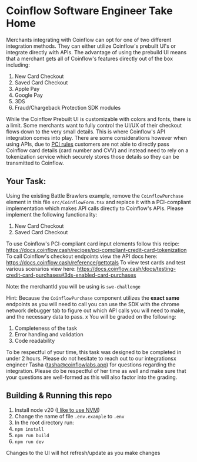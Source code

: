 # Coinflow Software Engineer Take Home

Merchants integrating with Coinflow can opt for one of two different integration methods. They can either utilize
Coinflow's prebuilt UI's or integrate directly with APIs. The advantage of using the prebuild UI means that a
merchant gets all of Coinflow's features directly out of the box including:
1. New Card Checkout
2. Saved Card Checkout
3. Apple Pay
4. Google Pay
5. 3DS
6. Fraud/Chargeback Protection SDK modules

While the Coinflow Prebuilt UI is customizable with colors and fonts, there is a limit. Some merchants want to fully
control the UI/UX of their checkout flows down to the very small details. This is where Coinflow's API integration
comes into play. There are some considerations however when using APIs, due to [PCI rules](https://www.pcisecuritystandards.org/standards/) customers are not
able to directly pass Coinflow card details (card number and CVV) and instead need to rely on a tokenization service
which securely stores those details so they can be transmitted to Coinflow.

## Your Task:

Using the existing Battle Brawlers example, remove the `CoinflowPurchase` element in this file `src/CoinflowForm.tsx`
and replace it with a PCI-compliant implementation which makes API calls directly to Coinflow's APIs. Please implement
the following functionality:

1. New Card Checkout
2. Saved Card Checkout

To use Coinflow's PCI-compliant card input elements follow this recipe: https://docs.coinflow.cash/recipes/pci-compliant-credit-card-tokenization
To call Coinflow's checkout endpoints view the API docs here: https://docs.coinflow.cash/reference/gettotals
To view test cards and test various scenarios view here: https://docs.coinflow.cash/docs/testing-credit-card-purchases#3ds-enabled-card-purchases

Note: the merchantId you will be using is `swe-challenge`

Hint: Because the `CoinflowPurchase` component utilizes the **exact same** endpoints as you will need to call you can use
the SDK with the chrome network debugger tab to figure out which API calls you will need to make, and the necessary data
to pass.
x
You will be graded on the following:
1. Completeness of the task
2. Error handing and validation
3. Code readability

To be respectful of your time, this task was designed to be completed in under 2 hours. Please do not hesitate to reach
out to our integrationsx engineer Tasha (tasha@coinflowlabs.app) for questions regarding the integration. Please do be
respectful of her time as well and make sure that your questions are well-formed as this will also factor into the grading.

## Building & Running this repo

1. Install node v20 ([I like to use NVM](https://www.freecodecamp.org/news/node-version-manager-nvm-install-guide/))
2. Change the name of file `.env.example` to `.env`
3. In the root directory run:
4. `npm install`
5. `npm run build`
6. `npm run dev`

Changes to the UI will hot refresh/update as you make changes

